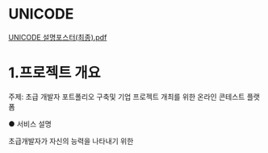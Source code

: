 # UNICODE
[UNICODE 설명포스터(최종).pdf](https://github.com/2024-SMHRD-IS-BigData-1/TravelBuddy2/files/15183279/UNICODE.pdf)
# 1.프로젝트 개요

주제: 초급 개발자 포트폴리오 구축및 기업 프로젝트 개최를 위한 온라인 콘테스트 플랫폼

● 서비스 설명

  초급개발자가 자신의 능력을 나타내기 위한
  
